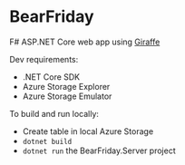 
# BearFriday

F# ASP.NET Core web app using [Giraffe](https://github.com/dustinmoris/Giraffe)

Dev requirements:

* .NET Core SDK
* Azure Storage Explorer 
* Azure Storage Emulator

To build and run locally:

* Create table in local Azure Storage
* `dotnet build`
* `dotnet run` the BearFriday.Server project